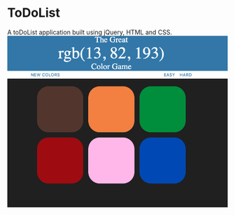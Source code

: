 # ToDoList
A toDoList application built using jQuery, HTML and CSS.
![alt text](https://github.com/bdevierno1/ColorPicker/blob/master/ColorGama_Screenshot.png)
